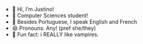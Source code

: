- 👋 Hi, I’m Justino!
- 👀 Computer Sciences student!
- 🌱 Besides Portuguese, I speak English and French
- 😄 Pronouns: Any! (pref she/they)
- 🦇 Fun fact: i REALLY like vampires.
